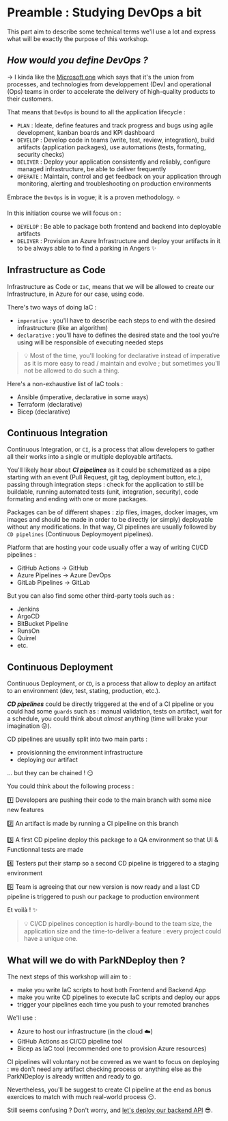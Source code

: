 # Preamble : Studying DevOps a bit

This part aim to describe some technical terms we'll use a lot and express what will be exactly the purpose of this workshop.

## ***How would you define DevOps ?***

&rarr; I kinda like the [Microsoft one](https://azure.microsoft.com/resources/cloud-computing-dictionary/what-is-devops) which says that it's the union from processes, and technologies from developpement (Dev) and operational (Ops) teams in order to accelerate the delivery of high-quality products to their customers.

That means that `DevOps` is bound to all the application lifecycle : 
- `PLAN` : Ideate, define features and track progress and bugs using agile development, kanban boards and KPI dashboard
- `DEVELOP` : Develop code in teams (write, test, review, integration), build artifacts (application packages), use automations (tests, formating, security checks)
- `DELIVER` : Deploy your application consistently and reliably, configure managed infrastructure, be able to deliver frequently
- `OPERATE` : Maintain, control and get feedback on your application through monitoring, alerting and troubleshooting on production environments

Embrace the `DevOps` is in vogue; it is a proven methodology. :star:

In this initiation course we will focus on :
- `DEVELOP` : Be able to package both frontend and backend into deployable artifacts
- `DELIVER` : Provision an Azure Infrastructure and deploy your artifacts in it to be always able to to find a parking in Angers :sparkles:


## Infrastructure as Code

Infrastructure as Code or  `IaC`, means that we will be allowed to create our Infrastructure, in Azure for our case, using code.

There's two ways of doing IaC :
- `imperative` : you'll have to describe each steps to end with the desired infrastructure (like an algorithm)
- `declarative` : you'll have to defines the desired state and the tool you're using will be responsible of executing needed steps

> :bulb: Most of the time, you'll looking for declarative instead of imperative as it is more easy to read / maintain and evolve ; but sometimes you'll not be allowed to do such a thing.

Here's a non-exhaustive list of IaC tools :
- Ansible (imperative, declarative in some ways)
- Terraform (declarative)
- Bicep (declarative)

## Continuous Integration

Continuous Integration, or `CI`, is a process that allow developers to gather all their works into a single or multiple deployable artifacts.

You'll likely hear about ***CI pipelines*** as it could be schematized as a pipe starting with an event (Pull Request, git tag, deployment button, etc.), passing through integration steps : check for the application to still be buildable, running automated tests (unit, integration, security), code formating and ending with one or more packages.

Packages can be of different shapes : zip files, images, docker images, vm images and should be made in order to be directly (or simply) deployable without any modifications. In that way, CI pipelines are usually followed by `CD pipelines` (Continuous Deploymoyent pipelines).

Platform that are hosting your code usually offer a way of writing CI/CD pipelines :
- GitHub Actions &rarr; GitHub
- Azure Pipelines &rarr; Azure DevOps
- GitLab Pipelines &rarr; GitLab

But you can also find some other third-party tools such as : 
- Jenkins
- ArgoCD
- BitBucket Pipeline
- RunsOn
- Quirrel
- etc.

## Continuous Deployment

Continuous Deployment, or `CD`, is a process that allow to deploy an artifact to an environment (dev, test, stating, production, etc.).

***CD pipelines*** could be directly triggered at the end of a CI pipeline or you could had some `guards` such as : manual validation, tests on artifact, wait for a schedule, you could think about *almost* anything (time will brake your imagination :stuck_out_tongue:).

CD pipelines are usually split into two main parts : 
- provisionning the environment infrastructure
- deploying our artifact

... but they can be chained ! :smirk:

You could think about the following process :

:one: Developers are pushing their code to the main branch with some nice new features

:two: An artifact is made by running a CI pipeline on this branch

:three: A first CD pipeline deploy this package to a QA environment so that UI & Functionnal tests are made

:four: Testers put their stamp so a second CD pipeline is triggered to a staging environment

:five: Team is agreeing that our new version is now ready and a last CD pipeline is triggered to push our package to production environment 

Et voilà ! :sparkles:

> :bulb: CI/CD pipelines conception is hardly-bound to the team size, the application size and the time-to-deliver a feature : every project could have a unique one.

## What will we do with ParkNDeploy then ?

The next steps of this workshop will aim to : 
- make you write IaC scripts to host both Frontend and Backend App
- make you write CD pipelines to execute IaC scripts and deploy our apps
- trigger your pipelines each time you push to your remoted branches

We'll use : 
- Azure to host our infrastructure (in the cloud :cloud:)
- GitHub Actions as CI/CD pipeline tool
- Bicep as IaC tool (recommended one to provision Azure resources)

CI pipelines will voluntary not be covered as we want to focus on deploying : we don't need any artifact checking process or anything else as the ParkNDeploy is already written and ready to go.

Nevertheless, you'll be suggest to create CI pipeline at the end as bonus exercices to match with much real-world process :smirk:.

Still seems confusing ? Don't worry, and [let's deploy our backend API](./step1_deploy_backend.md) :sunglasses:.